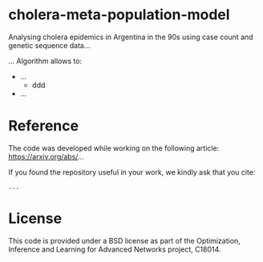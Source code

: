 # cholera-meta-population-model

Analysing cholera epidemics in Argentina in the 90s using case count and genetic sequence data...

...
Algorithm allows to:
- ...
    - ddd
- ...

# Reference

The code was developed while working on the following article:
https://arxiv.org/abs/...

If you found the repository useful in your work, we kindly ask that you cite:
```
...
```

# License

This code is provided under a BSD license as part of the Optimization, Inference and Learning for Advanced Networks project, C18014.
